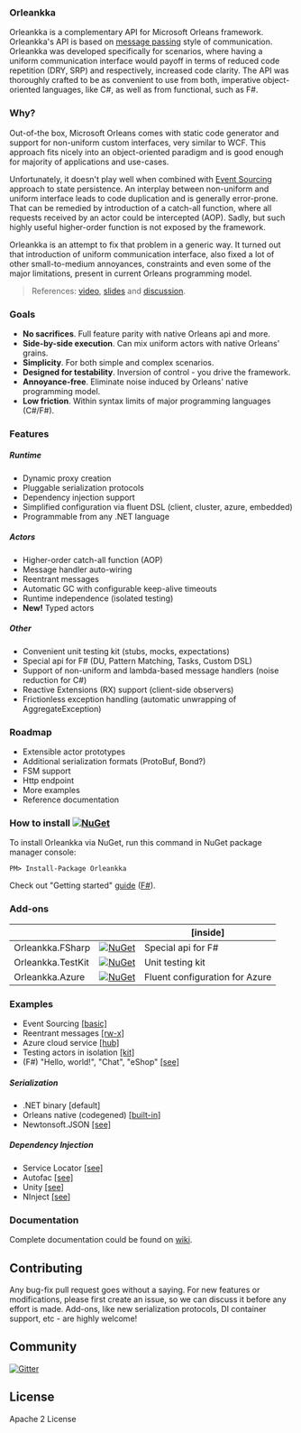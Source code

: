 ### Orleankka

Orleankka is a complementary API for Microsoft Orleans framework. Orleankka's API is based on [message passing](http://en.wikipedia.org/wiki/Message_passing) style of communication. Orleankka was developed specifically for scenarios, where having a uniform communication interface would payoff in terms of reduced code repetition (DRY, SRP) and respectively, increased code clarity. The API was thoroughly crafted to be as convenient to use from both, imperative object-oriented languages, like C#, as well as from functional, such as F#.

### Why?

Out-of-the box, Microsoft Orleans comes with static code generator and support for non-uniform custom interfaces, very similar to WCF. This approach fits nicely into an object-oriented paradigm and is good enough for majority of applications and use-cases.

Unfortunately, it doesn't play well when combined with [Event Sourcing](https://msdn.microsoft.com/en-us/library/dn589792.aspx) approach to state persistence. An interplay between non-uniform and uniform interface leads to code duplication and is generally error-prone. That can be remedied by introduction of a catch-all function, where all requests received by an actor could be intercepted (AOP). Sadly, but such highly useful higher-order function is not exposed by the framework.   

Orleankka is an attempt to fix that problem in a generic way. It turned out that introduction of uniform communication interface, also fixed a lot of other small-to-medium annoyances, constraints and even some of the major limitations, present in current Orleans programming model.

> References: [video](https://www.youtube.com/watch?v=07Up88bpl20), [slides](https://docs.google.com/presentation/d/1brM4SS-uJBRMZs-CdOZoJ0KUgrnPXXwrOXnYgfLL4Nk/edit#slide=id.p4) and [discussion](https://github.com/dotnet/orleans/issues/42).

### Goals

- __No sacrifices__. Full feature parity with native Orleans api and more.
- __Side-by-side execution__. Can mix uniform actors with native Orleans' grains.
- __Simplicity__. For both simple and complex scenarios.
- __Designed for testability__. Inversion of control - you drive the framework.  
- __Annoyance-free__. Eliminate noise induced by Orleans' native programming model.
- __Low friction__. Within syntax limits of major programming languages (C#/F#).

### Features

##### Runtime

+ Dynamic proxy creation
+ Pluggable serialization protocols
+ Dependency injection support
+ Simplified configuration via fluent DSL (client, cluster, azure, embedded)
+ Programmable from any .NET language

##### Actors

+ Higher-order catch-all function (AOP)
+ Message handler auto-wiring
+ Reentrant messages
+ Automatic GC with configurable keep-alive timeouts
+ Runtime independence (isolated testing)
+ **New!** Typed actors 

##### Other

+ Convenient unit testing kit (stubs, mocks, expectations)
+ Special api for F# (DU, Pattern Matching, Tasks, Custom DSL)
+ Support of non-uniform and lambda-based message handlers (noise reduction for C#)
+ Reactive Extensions (RX) support (client-side observers)
+ Frictionless exception handling (automatic unwrapping of AggregateException)

### Roadmap

+ Extensible actor prototypes
+ Additional serialization formats (ProtoBuf, Bond?)
+ FSM support
+ Http endpoint
+ More examples
+ Reference documentation

### How to install [![NuGet](https://img.shields.io/nuget/v/Orleankka.svg?style=flat)](https://www.nuget.org/packages/Orleankka/)

To install Orleankka via NuGet, run this command in NuGet package manager console:

	PM> Install-Package Orleankka

Check out "Getting started" [guide](https://github.com/yevhen/Orleankka/wiki/Getting-Started-%28C%23%29) ([F#](https://github.com/yevhen/Orleankka/wiki/Getting-Started-%28F%23%29)).

### Add-ons

|  |  | [inside]
| ------- |:----:| ---------- |
| Orleankka.FSharp | [![NuGet](https://img.shields.io/nuget/v/Orleankka.FSharp.svg?style=flat)](https://www.nuget.org/packages/Orleankka.FSharp/) | Special api for F#
| Orleankka.TestKit | [![NuGet](https://img.shields.io/nuget/v/Orleankka.TestKit.svg?style=flat)](https://www.nuget.org/packages/Orleankka.TestKit/) | Unit testing kit
| Orleankka.Azure | [![NuGet](https://img.shields.io/nuget/v/Orleankka.Azure.svg?style=flat)](https://www.nuget.org/packages/Orleankka.Azure/) | Fluent configuration for Azure

### Examples

+ Event Sourcing [[basic]](Source/Example.EventSourcing)
+ Reentrant messages [[rw-x]](Source/Example.Reentrant)
+ Azure cloud service [[hub]](Source/Example.Azure.Cluster)
+ Testing actors in isolation [[kit]](Source/Demo.App.Tests/TopicFixture.cs)
+ (F#) "Hello, world!", "Chat", "eShop" [[see]](Source/)

##### Serialization

+ .NET binary [default] 
+ Orleans native (codegened) [[built-in]](Source/Example.Serialization.Native.App/Program.cs#L19)
+ Newtonsoft.JSON [[see]](Source/Orleankka.Tests/Utility/JsonSerializer.cs)

##### Dependency Injection

+ Service Locator [[see]](Source/Demo.App)
+ Autofac [[see]](Source/Example.DependencyInjection.Autofac)
+ Unity   [[see]]() 
+ NInject [[see]]()

### Documentation

Complete documentation could be found on [wiki](https://github.com/yevhen/Orleankka/wiki).

## Contributing

Any bug-fix pull request goes without a saying. For new features or modifications, please first create an issue, so we can discuss it before any effort is made. Add-ons, like new serialization protocols, DI container support, etc - are highly welcome!

## Community

[![Gitter](https://badges.gitter.im/Join%20Chat.svg)](https://gitter.im/yevhen/Orleankka?utm_source=badge&utm_medium=badge&utm_campaign=pr-badge&utm_content=badge)

## License

Apache 2 License
